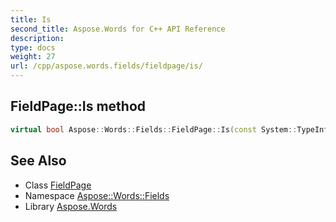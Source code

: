 ```yaml
---
title: Is
second_title: Aspose.Words for C++ API Reference
description: 
type: docs
weight: 27
url: /cpp/aspose.words.fields/fieldpage/is/
---
```

## FieldPage::Is method




```cpp
virtual bool Aspose::Words::Fields::FieldPage::Is(const System::TypeInfo &target) const override
```

## See Also

* Class [FieldPage](../)
* Namespace [Aspose::Words::Fields](../../)
* Library [Aspose.Words](../../../)
